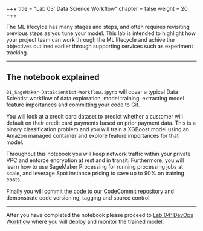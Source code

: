 +++
title = "Lab 03: Data Science Workflow"
chapter = false
weight = 20
+++

The ML lifecylce has many stages and steps, and often requires revisiting previous steps as you tune your model.  This lab is intended to highlight how your project team can work through the ML lifecycle and achive the objectives outlined earlier through supporting services such as experiment tracking.

---

## The notebook explained

`01_SageMaker-DataScientist-Workflow.ipynb` will cover a typical Data Scientist workflow of data exploration, model training, extracting model feature importances and committing your code to Git. 

You will look at a credit card dataset to predict whether a customer will default on their credit card payments based on prior payment data. This is a binary classification problem and you will train a XGBoost model using an Amazon managed container and explore feature importances for that model.

Throughout this notebook you will keep network traffic within your private VPC and enforce encryption at rest and in transit. Furthermore, you will learn how to use SageMaker Processing for running processing jobs at scale, and leverage Spot instance pricing to save up to 90% on training costs.

Finally you will commit the code to our CodeCommit repository and demonstrate code versioning, tagging and source control. 

---

After you have completed the notebook please proceed to [Lab 04: DevOps Workflow](notebook_lab_02.html) where you will deploy and monitor the trained model.
